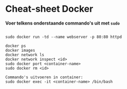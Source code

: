 # Cheat-sheet Docker

**Voer telkens onderstaande commando's uit met `sudo`**
```

sudo docker run -td --name webserver -p 80:80 httpd

docker ps
docker images
docker network ls
docker network inspect <id>
sudo docker port <container-name>
sudo docker rm <id>

Commando's uitvoeren in container:
sudo docker exec -it <container-name> /bin/bash
```